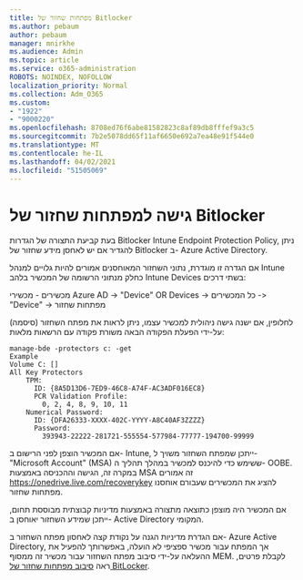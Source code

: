 ```yaml
---
title: מפתחות שחזור של Bitlocker
ms.author: pebaum
author: pebaum
manager: mnirkhe
ms.audience: Admin
ms.topic: article
ms.service: o365-administration
ROBOTS: NOINDEX, NOFOLLOW
localization_priority: Normal
ms.collection: Adm_O365
ms.custom:
- "1922"
- "9000220"
ms.openlocfilehash: 8708ed76f6abe81582823c8af89db8fffef9a3c5
ms.sourcegitcommit: 7b2e5078dd65f11af6650e692a7ea48e91f544e0
ms.translationtype: MT
ms.contentlocale: he-IL
ms.lasthandoff: 04/02/2021
ms.locfileid: "51505069"
---
```

# <a name="accessing-bitlocker-recovery-keys"></a>גישה למפתחות שחזור של Bitlocker

בעת קביעת התצורה של הגדרות Bitlocker Intune Endpoint Protection Policy, ניתן להגדיר אם יש לאחסן מידע שחזור של Bitlocker ב- Azure Active Directory.

אם הגדרה זו מוגדרת, נתוני השחזור המאוחסנים אמורים להיות גלויים למנהל Intune כחלק מנתוני הרשומה של המכשיר בלהב Intune Devices בשתי דרכים:

מכשירים - מכשירי Azure AD -> "Device" OR Devices -> כל המכשירים -> "Device" -> מפתחות שחזור

לחלופין, אם ישנה גישה ניהולית למכשיר עצמו, ניתן לראות את מפתח השחזור (סיסמה) על-ידי הפעלת הפקודה הבאה משורת פקודה עם הרשאות מלאות:

```
manage-bde -protectors c: -get
Example
Volume C: []
All Key Protectors
    TPM:
      ID: {8A5D13D6-7ED9-46C8-A74F-AC3ADF016EC8}
      PCR Validation Profile:
        0, 2, 4, 8, 9, 10, 11
    Numerical Password:
      ID: {DFA26333-XXXX-402C-YYYY-A8C40AF3ZZZZ}
      Password:
        393943-22222-281721-555554-577984-77777-194700-99999
```
אם המכשיר הוצפן לפני הרישום ב- Intune, ייתכן שמפתח השחזור משויך ל-"Microsoft Account" (MSA) ששימש כדי להיכנס למכשיר במהלך תהליך ה- OOBE. במקרה זה, הגישה וההכניסה באמצעות MSA זה אמורים  https://onedrive.live.com/recoverykey להציג את המכשירים שעבורם אוחסנו מפתחות שחזור.
 
אם המכשיר היה מוצפן כתוצאה מתצורה באמצעות מדיניות קבוצתית מבוססת תחום, ייתכן שמידע השחזור יאוחסן ב- Active Directory המקומי.

אם הגדרת מדיניות הגנה על נקודת קצה לאחסון מפתח השחזור ב- Azure Active Directory, אך המפתח עבור מכשיר ספציפי לא הועלה, באפשרותך להפעיל את ההעלאה על-ידי סיבוב מפתח השחזור עבור מכשיר זה ממסוף MEM. לקבלת פרטים, ראה [סיבוב מפתחות שחזור של BitLocker](https://docs.microsoft.com/mem/intune/protect/encrypt-devices#view-details-for-recovery-keys).

